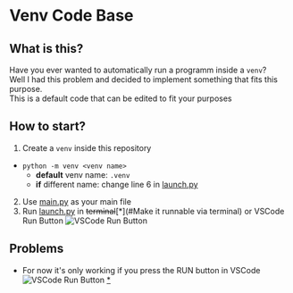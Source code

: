 # Venv Code Base

## What is this?

Have you ever wanted to automatically run a programm inside a ``venv``?  
Well I had this problem and decided to implement something that fits this purpose.  
This is a default code that can be edited to fit your purposes

## How to start?

1. Create a ``venv`` inside this repository 
 - ``python -m venv <venv name>``  
   - **default** venv name: ``.venv`` 
   - **if** different name: change line 6 in [launch.py](launch.py#L6)
2. Use [main.py](main.py) as your main file
3. Run [launch.py](launch.py) in ~~terminal~~[*](#Make it runnable via terminal) or VSCode Run Button ![VSCode Run Button](https://github.com/TheFeThrone/Venv-Code-Base/assets/117587855/ead93f3e-13df-425e-8c95-cf39f0f918fd)

## Problems

- For now it's only working if you press the RUN button in VSCode ![VSCode Run Button](https://github.com/TheFeThrone/Venv-Code-Base/assets/117587855/ead93f3e-13df-425e-8c95-cf39f0f918fd) [*](#1)
